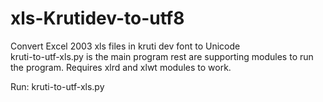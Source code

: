 # xls-Krutidev-to-utf8
Convert Excel 2003 xls files in kruti dev font to Unicode    
kruti-to-utf-xls.py is the main program rest are supporting modules to run the program.
Requires xlrd and xlwt modules to work.    

Run: kruti-to-utf-xls.py <inputfile> <outputfile>
